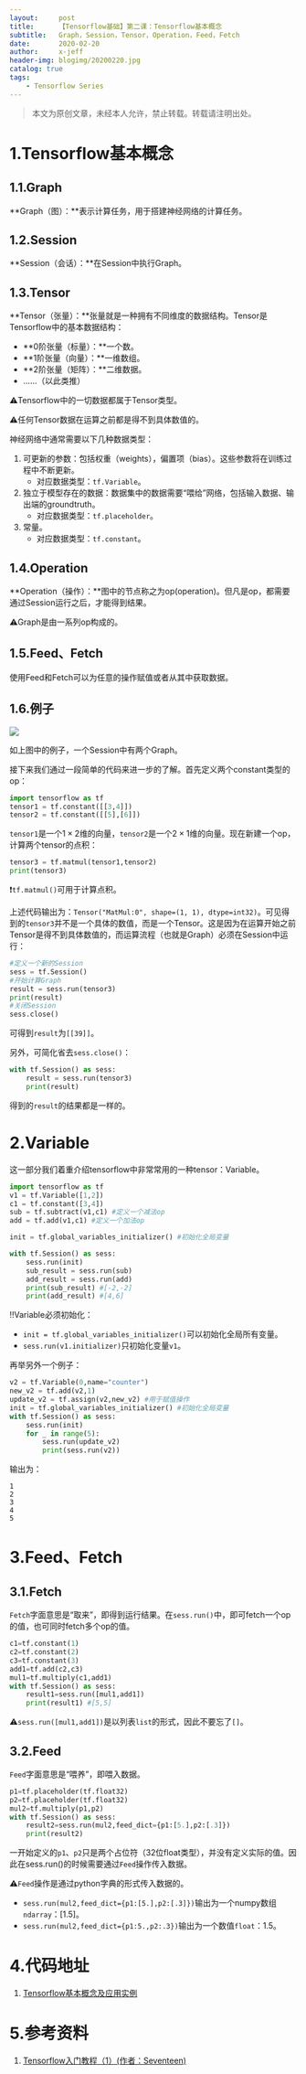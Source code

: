 ```yaml
---
layout:     post
title:      【Tensorflow基础】第二课：Tensorflow基本概念
subtitle:   Graph，Session，Tensor，Operation，Feed，Fetch
date:       2020-02-20
author:     x-jeff
header-img: blogimg/20200220.jpg
catalog: true
tags:
    - Tensorflow Series
---
```

>本文为原创文章，未经本人允许，禁止转载。转载请注明出处。

# 1.Tensorflow基本概念

## 1.1.Graph

**Graph（图）：**表示计算任务，用于搭建神经网络的计算任务。

## 1.2.Session

**Session（会话）：**在Session中执行Graph。

## 1.3.Tensor

**Tensor（张量）：**张量就是一种拥有不同维度的数据结构。Tensor是Tensorflow中的基本数据结构：

* **0阶张量（标量）：**一个数。
* **1阶张量（向量）：**一维数组。
* **2阶张量（矩阵）：**二维数据。
* ......（以此类推）

⚠️Tensorflow中的一切数据都属于Tensor类型。

⚠️任何Tensor数据在运算之前都是得不到具体数值的。

神经网络中通常需要以下几种数据类型：

1. 可更新的参数：包括权重（weights），偏置项（bias）。这些参数将在训练过程中不断更新。
	* 对应数据类型：`tf.Variable`。
2. 独立于模型存在的数据：数据集中的数据需要“喂给”网络，包括输入数据、输出端的groundtruth。
	* 对应数据类型：`tf.placeholder`。
3. 常量。
	* 对应数据类型：`tf.constant`。

## 1.4.Operation	

**Operation（操作）：**图中的节点称之为op(operation)。但凡是op，都需要通过Session运行之后，才能得到结果。

⚠️Graph是由一系列op构成的。

## 1.5.Feed、Fetch

使用Feed和Fetch可以为任意的操作赋值或者从其中获取数据。

## 1.6.例子

![](https://github.com/x-jeff/BlogImage/raw/master/TensorflowSeries/Lesson2/2x1.jpg)

如上图中的例子，一个Session中有两个Graph。

接下来我们通过一段简单的代码来进一步的了解。首先定义两个constant类型的op：

```python
import tensorflow as tf
tensor1 = tf.constant([[3,4]]) 
tensor2 = tf.constant([[5],[6]])
```

`tensor1`是一个$1\times 2$维的向量，`tensor2`是一个$2\times 1$维的向量。现在新建一个op，计算两个tensor的点积：

```python
tensor3 = tf.matmul(tensor1,tensor2)
print(tensor3)
```

❗️`tf.matmul()`可用于计算点积。

上述代码输出为：`Tensor("MatMul:0", shape=(1, 1), dtype=int32)`。可见得到的`tensor3`并不是一个具体的数值，而是一个Tensor。这是因为在运算开始之前Tensor是得不到具体数值的，而运算流程（也就是Graph）必须在Session中运行：

```python
#定义一个新的Session
sess = tf.Session()
#开始计算Graph
result = sess.run(tensor3)
print(result)
#关闭Session
sess.close()
```

可得到`result`为`[[39]]`。

另外，可简化省去`sess.close()`：

```python
with tf.Session() as sess:
    result = sess.run(tensor3)
    print(result)
```

得到的`result`的结果都是一样的。

# 2.Variable

这一部分我们着重介绍tensorflow中非常常用的一种tensor：Variable。

```python
import tensorflow as tf
v1 = tf.Variable([1,2])
c1 = tf.constant([3,4])
sub = tf.subtract(v1,c1) #定义一个减法op
add = tf.add(v1,c1) #定义一个加法op

init = tf.global_variables_initializer() #初始化全局变量

with tf.Session() as sess:
    sess.run(init)
    sub_result = sess.run(sub)
    add_result = sess.run(add)
    print(sub_result) #[-2,-2]
    print(add_result) #[4,6]
```

‼️Variable必须初始化：

* `init = tf.global_variables_initializer()`可以初始化全局所有变量。
* `sess.run(v1.initializer)`只初始化变量`v1`。

再举另外一个例子：

```python
v2 = tf.Variable(0,name="counter")
new_v2 = tf.add(v2,1)
update_v2 = tf.assign(v2,new_v2) #用于赋值操作
init = tf.global_variables_initializer() #初始化全局变量
with tf.Session() as sess:
    sess.run(init)
    for _ in range(5):
        sess.run(update_v2)
        print(sess.run(v2))
```

输出为：

```
1
2
3
4
5
```

# 3.Feed、Fetch

## 3.1.Fetch

`Fetch`字面意思是“取来”，即得到运行结果。在`sess.run()`中，即可fetch一个op的值，也可同时fetch多个op的值。

```python
c1=tf.constant(1)
c2=tf.constant(2)
c3=tf.constant(3)
add1=tf.add(c2,c3)
mul1=tf.multiply(c1,add1)
with tf.Session() as sess:
    result1=sess.run([mul1,add1])
    print(result1) #[5,5]
```

⚠️`sess.run([mul1,add1])`是以列表`list`的形式，因此不要忘了`[]`。

## 3.2.Feed

`Feed`字面意思是“喂养”，即喂入数据。

```python
p1=tf.placeholder(tf.float32)
p2=tf.placeholder(tf.float32)
mul2=tf.multiply(p1,p2)
with tf.Session() as sess:
    result2=sess.run(mul2,feed_dict={p1:[5.],p2:[.3]})
    print(result2)
```

一开始定义的`p1`、`p2`只是两个占位符（32位float类型），并没有定义实际的值。因此在sess.run()的时候需要通过`Feed`操作传入数据。

⚠️`Feed`操作是通过python字典的形式传入数据的。

* `sess.run(mul2,feed_dict={p1:[5.],p2:[.3]})`输出为一个numpy数组`ndarray`：[1.5]。
* `sess.run(mul2,feed_dict={p1:5.,p2:.3})`输出为一个数值`float`：1.5。

# 4.代码地址

1. [Tensorflow基本概念及应用实例](https://github.com/x-jeff/Tensorflow_Code_Demo/tree/master/Demo1)

# 5.参考资料

1. [Tensorflow入门教程（1）(作者：Seventeen)](https://zhuanlan.zhihu.com/p/34530755)